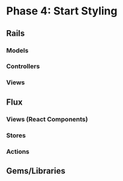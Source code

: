 # Phase 4: Start Styling

## Rails
### Models

### Controllers

### Views

## Flux
### Views (React Components)

### Stores

### Actions

## Gems/Libraries
